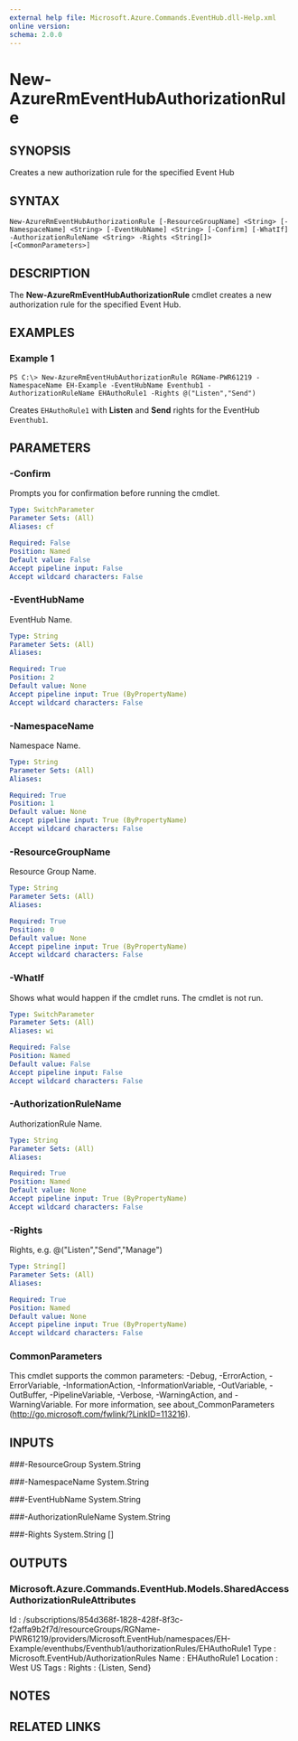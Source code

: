 ```yaml
---
external help file: Microsoft.Azure.Commands.EventHub.dll-Help.xml
online version: 
schema: 2.0.0
---
```


# New-AzureRmEventHubAuthorizationRule

## SYNOPSIS
Creates a new authorization rule for the specified Event Hub

## SYNTAX

```
New-AzureRmEventHubAuthorizationRule [-ResourceGroupName] <String> [-NamespaceName] <String> [-EventHubName] <String> [-Confirm] [-WhatIf] -AuthorizationRuleName <String> -Rights <String[]>
[<CommonParameters>]
```

## DESCRIPTION
The **New-AzureRmEventHubAuthorizationRule** cmdlet creates a new authorization rule for the specified Event Hub.

## EXAMPLES

### Example 1
```
PS C:\> New-AzureRmEventHubAuthorizationRule RGName-PWR61219 -NamespaceName EH-Example -EventHubName Eventhub1 -AuthorizationRuleName EHAuthoRule1 -Rights @("Listen","Send")
```

Creates `EHAuthoRule1` with **Listen** and **Send** rights for the EventHub `Eventhub1`.

## PARAMETERS

### -Confirm
Prompts you for confirmation before running the cmdlet.

```yaml
Type: SwitchParameter
Parameter Sets: (All)
Aliases: cf

Required: False
Position: Named
Default value: False
Accept pipeline input: False
Accept wildcard characters: False
```

### -EventHubName
EventHub Name.

```yaml
Type: String
Parameter Sets: (All)
Aliases: 

Required: True
Position: 2
Default value: None
Accept pipeline input: True (ByPropertyName)
Accept wildcard characters: False
```

### -NamespaceName
Namespace Name.

```yaml
Type: String
Parameter Sets: (All)
Aliases: 

Required: True
Position: 1
Default value: None
Accept pipeline input: True (ByPropertyName)
Accept wildcard characters: False
```

### -ResourceGroupName
Resource Group Name.

```yaml
Type: String
Parameter Sets: (All)
Aliases: 

Required: True
Position: 0
Default value: None
Accept pipeline input: True (ByPropertyName)
Accept wildcard characters: False
```

### -WhatIf
Shows what would happen if the cmdlet runs.
The cmdlet is not run.

```yaml
Type: SwitchParameter
Parameter Sets: (All)
Aliases: wi

Required: False
Position: Named
Default value: False
Accept pipeline input: False
Accept wildcard characters: False
```

### -AuthorizationRuleName
AuthorizationRule Name.

```yaml
Type: String
Parameter Sets: (All)
Aliases: 

Required: True
Position: Named
Default value: None
Accept pipeline input: True (ByPropertyName)
Accept wildcard characters: False
```

### -Rights
Rights, e.g. 
@("Listen","Send","Manage")

```yaml
Type: String[]
Parameter Sets: (All)
Aliases: 

Required: True
Position: Named
Default value: None
Accept pipeline input: True (ByPropertyName)
Accept wildcard characters: False
```
### CommonParameters
This cmdlet supports the common parameters: -Debug, -ErrorAction, -ErrorVariable, -InformationAction, -InformationVariable, -OutVariable, -OutBuffer, -PipelineVariable, -Verbose, -WarningAction, and -WarningVariable. For more information, see about_CommonParameters (http://go.microsoft.com/fwlink/?LinkID=113216).

## INPUTS

###-ResourceGroup
 System.String
 
###-NamespaceName
 System.String

###-EventHubName
System.String
 
###-AuthorizationRuleName
 System.String
 
###-Rights
 System.String []

## OUTPUTS

### Microsoft.Azure.Commands.EventHub.Models.SharedAccessAuthorizationRuleAttributes

Id       : /subscriptions/854d368f-1828-428f-8f3c-f2affa9b2f7d/resourceGroups/RGName-PWR61219/providers/Microsoft.EventHub/namespaces/EH-Example/eventhubs/Eventhub1/authorizationRules/EHAuthoRule1
Type     : Microsoft.EventHub/AuthorizationRules
Name     : EHAuthoRule1
Location : West US
Tags     :
Rights   : {Listen, Send}

## NOTES

## RELATED LINKS

